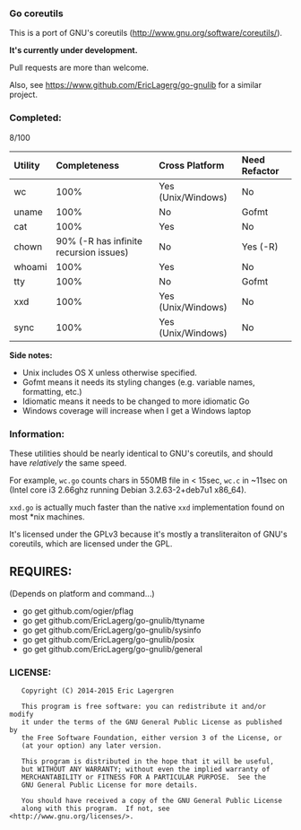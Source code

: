 ### Go coreutils

This is a port of GNU's coreutils (http://www.gnu.org/software/coreutils/).

**It's currently under development.**

Pull requests are more than welcome.

Also, see https://www.github.com/EricLagerg/go-gnulib for a similar project.

### Completed:

8/100

| Utility | Completeness   | Cross Platform      | Need Refactor|
|:--------|:---------------|:--------------------|:-------------|
| wc      | 100%           | Yes (Unix/Windows)  | No           |
| uname   | 100%           | No                  | Gofmt        |
| cat     | 100%           | Yes                 | No           |
| chown   | 90% (-R has infinite recursion issues)| No | Yes (-R)   |
| whoami  | 100%           | Yes                 | No           |
| tty     | 100%           | No                  | Gofmt        |
| xxd     | 100%           | Yes (Unix/Windows)  | No           |
| sync    | 100%           | Yes (Unix/Windows)  | No           |

**Side notes:**
- Unix includes OS X unless otherwise specified.
- Gofmt means it needs its styling changes (e.g. variable names, formatting, etc.)
- Idiomatic means it needs to be changed to more idiomatic Go
- Windows coverage will increase when I get a Windows laptop

### Information:

These utilities should be nearly identical to GNU's coreutils, and should have *relatively* the same speed. 

For example, `wc.go` counts chars in 550MB file in < 15sec, `wc.c` in ~11sec on (Intel core i3 2.66ghz running Debian 3.2.63-2+deb7u1 x86_64).

`xxd.go` is actually much faster than the native `xxd` implementation found on most *nix machines.

It's licensed under the GPLv3 because it's mostly a transliteraiton of GNU's coreutils, which are licensed under the GPL.

## REQUIRES:

(Depends on platform and command...)
- go get github.com/ogier/pflag
- go get github.com/EricLagerg/go-gnulib/ttyname
- go get github.com/EricLagerg/go-gnulib/sysinfo
- go get github.com/EricLagerg/go-gnulib/posix
- go get github.com/EricLagerg/go-gnulib/general

### LICENSE:

```
   Copyright (C) 2014-2015 Eric Lagergren

   This program is free software: you can redistribute it and/or modify
   it under the terms of the GNU General Public License as published by
   the Free Software Foundation, either version 3 of the License, or
   (at your option) any later version.

   This program is distributed in the hope that it will be useful,
   but WITHOUT ANY WARRANTY; without even the implied warranty of
   MERCHANTABILITY or FITNESS FOR A PARTICULAR PURPOSE.  See the
   GNU General Public License for more details.

   You should have received a copy of the GNU General Public License
   along with this program.  If not, see <http://www.gnu.org/licenses/>.
```
